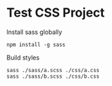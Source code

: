 # Test CSS Project

Install sass globally

```
npm install -g sass 
```

Build styles

```
sass ./sass/a.scss ./css/a.css 
sass ./sass/b.scss ./css/b.css 
```

